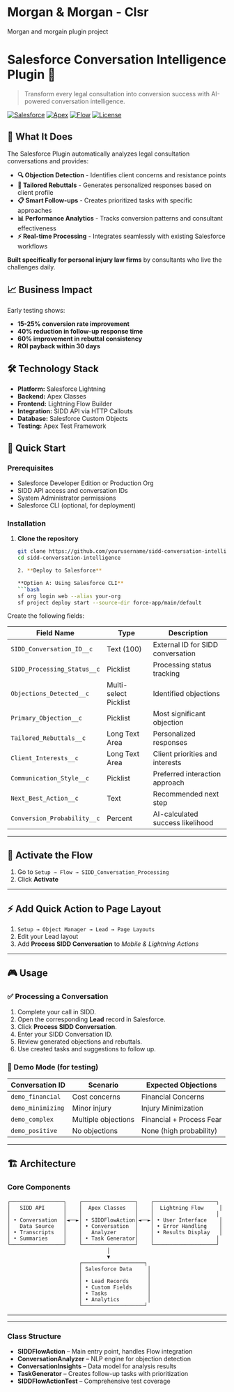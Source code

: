 # Morgan & Morgan - Clsr
Morgan and morgain plugin project

# Salesforce Conversation Intelligence Plugin 🚀

> Transform every legal consultation into conversion success with AI-powered conversation intelligence.

[![Salesforce](https://img.shields.io/badge/Salesforce-Lightning-blue?logo=salesforce)](https://salesforce.com)
[![Apex](https://img.shields.io/badge/Apex-Classes-orange)](https://developer.salesforce.com/docs/atlas.en-us.apexcode.meta/apexcode/)
[![Flow](https://img.shields.io/badge/Lightning-Flow-purple)](https://help.salesforce.com/s/articleView?id=sf.flow.htm)
[![License](https://img.shields.io/badge/License-MIT-green.svg)](LICENSE)

## 🎯 What It Does

The Salesforce Plugin automatically analyzes legal consultation conversations and provides:

- **🔍 Objection Detection** - Identifies client concerns and resistance points
- **💬 Tailored Rebuttals** - Generates personalized responses based on client profile
- **📋 Smart Follow-ups** - Creates prioritized tasks with specific approaches
- **📊 Performance Analytics** - Tracks conversion patterns and consultant effectiveness
- **⚡ Real-time Processing** - Integrates seamlessly with existing Salesforce workflows

**Built specifically for personal injury law firms** by consultants who live the challenges daily.

## 📈 Business Impact

Early testing shows:
- **15-25% conversion rate improvement**
- **40% reduction in follow-up response time**
- **60% improvement in rebuttal consistency**
- **ROI payback within 30 days**

## 🛠️ Technology Stack

- **Platform:** Salesforce Lightning
- **Backend:** Apex Classes
- **Frontend:** Lightning Flow Builder
- **Integration:** SIDD API via HTTP Callouts
- **Database:** Salesforce Custom Objects
- **Testing:** Apex Test Framework

## 🚀 Quick Start

### Prerequisites

- Salesforce Developer Edition or Production Org
- SIDD API access and conversation IDs
- System Administrator permissions
- Salesforce CLI (optional, for deployment)

### Installation

1. **Clone the repository**
   ```bash
   git clone https://github.com/yourusername/sidd-conversation-intelligence.git
   cd sidd-conversation-intelligence

   2. **Deploy to Salesforce**

   **Option A: Using Salesforce CLI**
   ```bash
   sf org login web --alias your-org
   sf project deploy start --source-dir force-app/main/default

   
Create the following fields:

| Field Name                     | Type                 | Description                                   |
|-------------------------------|----------------------|-----------------------------------------------|
| `SIDD_Conversation_ID__c`     | Text (100)           | External ID for SIDD conversation             |
| `SIDD_Processing_Status__c`   | Picklist             | Processing status tracking                    |
| `Objections_Detected__c`      | Multi-select Picklist| Identified objections                         |
| `Primary_Objection__c`        | Picklist             | Most significant objection                    |
| `Tailored_Rebuttals__c`       | Long Text Area       | Personalized responses                        |
| `Client_Interests__c`         | Long Text Area       | Client priorities and interests               |
| `Communication_Style__c`      | Picklist             | Preferred interaction approach                |
| `Next_Best_Action__c`         | Text                 | Recommended next step                         |
| `Conversion_Probability__c`   | Percent              | AI-calculated success likelihood              |

---

## 🔁 Activate the Flow

1. Go to `Setup → Flow → SIDD_Conversation_Processing`
2. Click **Activate**

---

## ⚡ Add Quick Action to Page Layout

1. `Setup → Object Manager → Lead → Page Layouts`
2. Edit your Lead layout
3. Add **Process SIDD Conversation** to *Mobile & Lightning Actions*

---

## 🎮 Usage

### ✅ Processing a Conversation

1. Complete your call in SIDD.
2. Open the corresponding **Lead** record in Salesforce.
3. Click **Process SIDD Conversation**.
4. Enter your SIDD Conversation ID.
5. Review generated objections and rebuttals.
6. Use created tasks and suggestions to follow up.

### 🧪 Demo Mode (for testing)

| Conversation ID     | Scenario             | Expected Objections          |
|---------------------|----------------------|-------------------------------|
| `demo_financial`    | Cost concerns        | Financial Concerns           |
| `demo_minimizing`   | Minor injury         | Injury Minimization          |
| `demo_complex`      | Multiple objections  | Financial + Process Fear     |
| `demo_positive`     | No objections        | None (high probability)      |

---

## 🏗️ Architecture

### Core Components


```
┌─────────────────┐    ┌─────────────────┐    ┌────────────────────┐
│   SIDD API      │    │  Apex Classes   │    │  Lightning Flow     │
│                 │    │                 │    │                    │
│ • Conversation  │◄──►│ • SIDDFlowAction│◄──►│ • User Interface    │
│   Data Source   │    │ • Conversation  │    │ • Error Handling    │
│ • Transcripts   │    │   Analyzer      │    │ • Results Display   │
│ • Summaries     │    │ • Task Generator│    │                    │
└─────────────────┘    └─────────────────┘    └────────────────────┘
                                │
                                ▼
                       ┌────────────────────┐
                       │ Salesforce Data     │
                       │                     │
                       │ • Lead Records      │
                       │ • Custom Fields     │
                       │ • Tasks             │
                       │ • Analytics         │
                       └────────────────────┘
```

---
---

### Class Structure

- **SIDDFlowAction** – Main entry point, handles Flow integration  
- **ConversationAnalyzer** – NLP engine for objection detection  
- **ConversationInsights** – Data model for analysis results  
- **TaskGenerator** – Creates follow-up tasks with prioritization  
- **SIDDFlowActionTest** – Comprehensive test coverage  
